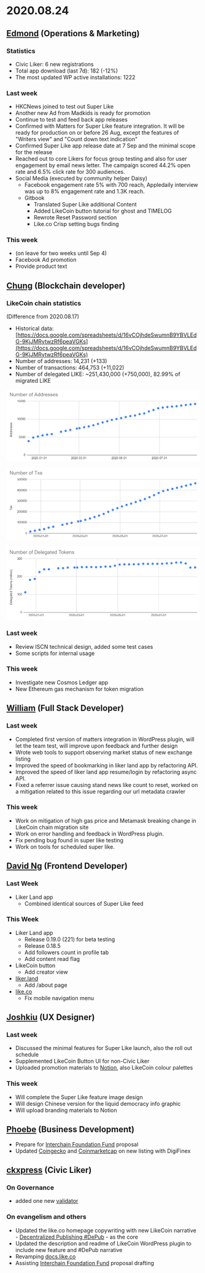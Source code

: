 # 2020.08.24

## ​[Edmond](https://like.co/edmondyu) \(Operations & Marketing\)

### **Statistics** <a id="statistics"></a>

* Civic Liker: 6 new registrations
* Total app download \(last 7d\): 182 \(-12%\) 
* The most updated WP active installations: 1222

### **Last week**

* HKCNews joined to test out Super Like
* Another new Ad from Madkids is ready for promotion
* Continue to test and feed back app releases
* Confirmed with Matters for Super Like feature integration.  It will be ready for production on or before 26 Aug, except the features of "Writers view" and "Count down text indication"
* Confirmed Super Like app release date at 7 Sep and the minimal scope for the release
* Reached out to core Likers for focus group testing and also for user engagement by email news letter.  The campaign scored 44.2% open rate and 6.5% click rate for 300 audiences.
* Social Media \(executed by community helper Daisy\)
  * Facebook engagement rate 5% with 700 reach, Appledaily interview was up to 8% engagement rate and 1.3K reach.
  * Gitbook
    * Translated Super Like additional Content
    * Added LikeCoin button tutorial for ghost and TIMELOG
    * Rewrote Reset Password section
    * Like.co Crisp setting bugs finding

### **This week**

* \(on leave for two weeks until Sep 4\)
* Facebook Ad promotion
* Provide product text 

## [Chung](https://like.co/chungwu) \(Blockchain developer\) <a id="chung-blockchain-developer"></a>

### LikeCoin chain statistics <a id="likecoin-chain-statistics"></a>

\(Difference from 2020.08.17\)

* Historical data: [https://docs.google.com/spreadsheets/d/16vCOjhdeSwumnB9YBVLEdG-9KjJMRytwzRf6peaVGKs](https://docs.google.com/spreadsheets/d/16vCOjhdeSwumnB9YBVLEdG-9KjJMRytwzRf6peaVGKs)​
* Number of addresses: 14,231 \(+133\)
* Number of transactions: 464,753 \(+11,022\)
* Number of delegated LIKE: ~251,430,000 \(+750,000\), 82.99% of migrated LIKE

![](../../../.gitbook/assets/image%20%28101%29.png)

![](../../../.gitbook/assets/image%20%28100%29.png)

![](../../../.gitbook/assets/image%20%28102%29.png)

### Last week <a id="last-week"></a>

* Review ISCN technical design, added some test cases
* Some scripts for internal usage

### This week <a id="this-week"></a>

* Investigate new Cosmos Ledger app
* New Ethereum gas mechanism for token migration

## ​[William](https://like.co/williamchong) \(Full Stack Developer\) <a id="william-full-stack-developer"></a>

### Last week <a id="last-week-1"></a>

* Completed first version of matters integration in WordPress plugin, will let the team test, will improve upon feedback and further design
* Wrote web tools to support observing market status of new exchange listing
* Improved the speed of bookmarking in liker land app by refactoring API.
* Improved the speed of liker land app resume/login by refactoring async API.
* Fixed a referrer issue causing stand news like count to reset, worked on a mitigation related to this issue regarding our url metadata crawler

### This week <a id="this-week-1"></a>

* Work on mitigation of high gas price and Metamask breaking change in LikeCoin chain migration site
* Work on error handling and feedback in WordPress plugin.
* Fix pending bug found in super like testing
* Work on tools for scheduled super like.

## ​[David Ng](https://github.com/nwingt) \(Frontend Developer\) <a id="david-ng-frontend-developer"></a>

### Last Week <a id="last-week-2"></a>

* Liker Land app
  * Combined identical sources of Super Like feed

### **This Week** <a id="this-week-2"></a>

* Liker Land app
  * Release 0.19.0 \(221\) for beta testing
  * Release 0.18.5
  * Add followers count in profile tab
  * Add content read flag
* LikeCoin button
  * Add creator view
* [liker.land](https://liker.land)
  * Add /about page
* [like.co](https://like.co)
  * Fix mobile navigation menu

## ​[Joshkiu](https://like.co/joshkiu) \(UX Designer\) <a id="joshkiu-ux-designer"></a>

### Last week <a id="last-week-4"></a>

* Discussed the minimal features for Super Like launch, also the roll out schedule
* Supplemented LikeCoin Button UI for non-Civic Liker
* Uploaded promotion materials to [Notion](https://www.notion.so/Branding-and-Design-96b3d582c3014003985a8819b31217fa), also LikeCoin colour palettes

### This week <a id="this-week-4"></a>

* Will complete the Super Like feature image design
* Will design Chinese version for the liquid democracy info graphic
* Will upload branding materials to Notion

## [Phoebe](https://like.co/phoebe_fb) \(Business Development\) <a id="fbf6"></a>

* Prepare for [Interchain Foundation Fund](https://interchain.io/funding/) proposal 
* Updated [Coingecko](https://www.coingecko.com/en/coins/likecoin) and [Coinmarketcap](https://coinmarketcap.com/currencies/likecoin/) on new listing with DigiFinex

## ​[ckxpress](https://like.co/ckxpress) \(Civic Liker\) <a id="fbf6-1"></a>

### **On Governance**

* added one new [validator](https://likecoin.bigdipper.live/validators)

### **On evangelism and others**

* Updated the like.co homepage copywriting with new LikeCoin narrative - [Decentralized Publishing \#DePub](https://docs.google.com/presentation/d/13jaTDVEbBF89YaGcw6nPZsv4rJuXUST4fgoALFoepDc/edit?usp=sharing) - as the core
* Updated the description and readme of LikeCoin WordPress plugin to include new feature and \#DePub narrative
* Revamping [docs.like.co](https://docs.like.co)
* Assisting [Interchain Foundation Fund](https://interchain.io/funding/) proposal drafting

